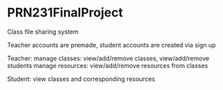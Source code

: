# PRN231FinalProject

Class file sharing system

Teacher accounts are premade, student accounts are created via sign up

Teacher: manage classes: view/add/remove classes, view/add/remove students
	 manage resources: view/add/remove resources from classes

Student: view classes and corresponding resources
